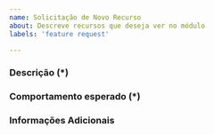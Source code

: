 ```yaml
---
name: Solicitação de Novo Recurso
about: Descreve recursos que deseja ver no módulo
labels: 'feature request'

---
```


<!---
Os campos marcados com (*) são obrigatórios. Por favor, não remova o modelo.
-->

### Descrição (*)
<!--- Descreva qual recurso deseja adcionar ao módulo. -->

### Comportamento esperado (*)
<!--- Qual é o comportamento esperado desse recurso? Como vai funcionar? -->

### Informações Adicionais
<!--- Que outras informações você pode fornecer sobre o recurso desejado? -->
